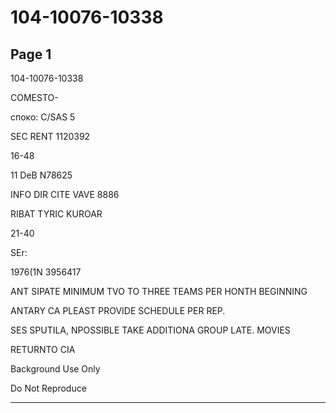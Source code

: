 # 104-10076-10338

## Page 1

104-10076-10338

COMESTO-

споко: C/SAS 5

SEC RENT 1120392

16-48

11 DeB N78625

INFO DIR CITE VAVE 8886

RIBAT TYRIC KUROAR

21-40

SEr:

1976(1N 3956417

ANT SIPATE MINIMUM TVO TO THREE TEAMS PER HONTH BEGINNING

ANTARY CA PLEAST PROVIDE SCHEDULE PER REP.

SES SPUTILA, NPOSSIBLE TAKE ADDITIONA GROUP LATE. MOVIES

RETURNTO CIA

Background Use Only

Do Not Reproduce

---

